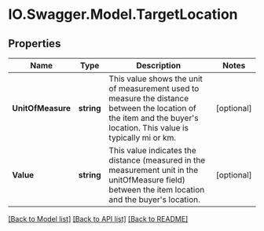 # IO.Swagger.Model.TargetLocation
## Properties

Name | Type | Description | Notes
------------ | ------------- | ------------- | -------------
**UnitOfMeasure** | **string** | This value shows the unit of measurement used to measure the distance between the location of the item and the buyer&#39;s location. This value is typically mi or km. | [optional] 
**Value** | **string** | This value indicates the distance (measured in the measurement unit in the unitOfMeasure field) between the item location and the buyer&#39;s location. | [optional] 

[[Back to Model list]](../README.md#documentation-for-models) [[Back to API list]](../README.md#documentation-for-api-endpoints) [[Back to README]](../README.md)

